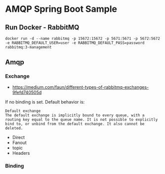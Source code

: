 # AMQP Spring Boot Sample

## Run Docker - RabbitMQ

```
docker run -d --name rabbitmq -p 15672:15672 -p 5671:5671 -p 5672:5672 -e RABBITMQ_DEFAULT_USER=user -e RABBITMQ_DEFAULT_PASS=password rabbitmq:3-management
```

## Amqp

### Exchange

+ https://medium.com/faun/different-types-of-rabbitmq-exchanges-9fefd740505d

If no binding is set. Default behavior is:

```text
Default exchange
The default exchange is implicitly bound to every queue, with a routing key equal to the queue name. It is not possible to explicitly bind to, or unbind from the default exchange. It also cannot be deleted.
```

+ Direct
+ Fanout
+ topic
+ Headers

### Binding
